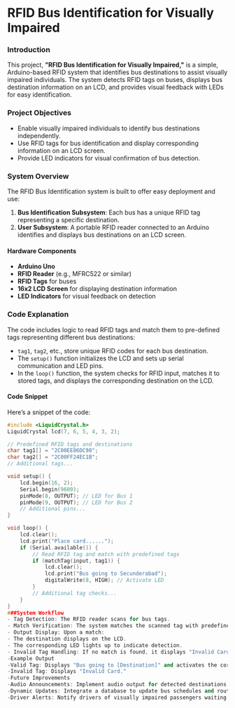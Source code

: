 # RFID Bus Identification for Visually Impaired

### Introduction
This project, **"RFID Bus Identification for Visually Impaired,"** is a simple, Arduino-based RFID system that identifies bus destinations to assist visually impaired individuals. The system detects RFID tags on buses, displays bus destination information on an LCD, and provides visual feedback with LEDs for easy identification.

### Project Objectives
- Enable visually impaired individuals to identify bus destinations independently.
- Use RFID tags for bus identification and display corresponding information on an LCD screen.
- Provide LED indicators for visual confirmation of bus detection.

### System Overview
The RFID Bus Identification system is built to offer easy deployment and use:
1. **Bus Identification Subsystem**: Each bus has a unique RFID tag representing a specific destination.
2. **User Subsystem**: A portable RFID reader connected to an Arduino identifies and displays bus destinations on an LCD screen.

#### Hardware Components
- **Arduino Uno**
- **RFID Reader** (e.g., MFRC522 or similar)
- **RFID Tags** for buses
- **16x2 LCD Screen** for displaying destination information
- **LED Indicators** for visual feedback on detection

### Code Explanation
The code includes logic to read RFID tags and match them to pre-defined tags representing different bus destinations:
- `tag1`, `tag2`, etc., store unique RFID codes for each bus destination.
- The `setup()` function initializes the LCD and sets up serial communication and LED pins.
- In the `loop()` function, the system checks for RFID input, matches it to stored tags, and displays the corresponding destination on the LCD.

#### Code Snippet
Here’s a snippet of the code:
```cpp
#include <LiquidCrystal.h>
LiquidCrystal lcd(7, 6, 5, 4, 3, 2);

// Predefined RFID tags and destinations
char tag1[] = "2C00EE86DC98"; 
char tag2[] = "2C00FF24EC1B"; 
// Additional tags...

void setup() {
    lcd.begin(16, 2);
    Serial.begin(9600);
    pinMode(8, OUTPUT); // LED for Bus 1
    pinMode(9, OUTPUT); // LED for Bus 2
    // Additional pins...
}

void loop() {
    lcd.clear();
    lcd.print("Place card......");
    if (Serial.available()) {
        // Read RFID tag and match with predefined tags
        if (matchTag(input, tag1)) {
            lcd.clear();
            lcd.print("Bus going to Secunderabad");
            digitalWrite(8, HIGH); // Activate LED
        }
        // Additional tag checks...
    }
}
###System Workflow
- Tag Detection: The RFID reader scans for bus tags.
- Match Verification: The system matches the scanned tag with predefined tag IDs.
- Output Display: Upon a match:
- The destination displays on the LCD.
- The corresponding LED lights up to indicate detection.
- Invalid Tag Handling: If no match is found, it displays "Invalid Card."
-Example Output
-Valid Tag: Displays "Bus going to [Destination]" and activates the corresponding LED.
-Invalid Tag: Displays "Invalid Card."
-Future Improvements
-Audio Announcements: Implement audio output for detected destinations.
-Dynamic Updates: Integrate a database to update bus schedules and routes.
-Driver Alerts: Notify drivers of visually impaired passengers waiting at the station.
